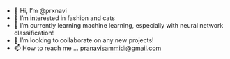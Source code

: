 - 👋 Hi, I’m @prxnavi
- 👀 I’m interested in fashion and cats
- 🌱 I’m currently learning machine learning, especially with neural network classification!
- 💞️ I’m looking to collaborate on any new projects!
- 📫 How to reach me ... pranavisammidi@gmail.com

